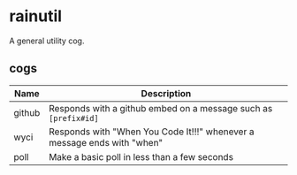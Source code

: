 # rainutil

A general utility cog.

## cogs
|Name|Description|
|----|----|
|github|Responds with a github embed on a message such as `[prefix#id]`|
|wyci|Responds with "When You Code It!!!" whenever a message ends with "when"|
|poll|Make a basic poll in less than a few seconds|
